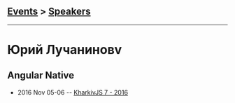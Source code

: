 ## [Events](../README.md) > [Speakers](../speakers.md)
---

# Юрий Лучаниновv

## Angular Native
- 2016 Nov 05-06 -- [KharkivJS 7 - 2016](https://www.youtube.com/watch?v=jTxT95injrE)    
